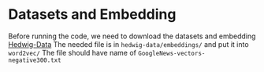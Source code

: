# Datasets and Embedding
Before running the code, we need to download the datasets and embedding
[Hedwig-Data](https://git.uwaterloo.ca/jimmylin/hedwig-data)
The needed file is in `hedwig-data/embeddings/` and put it into `word2vec/`
The file should have name of `GoogleNews-vectors-negative300.txt`
